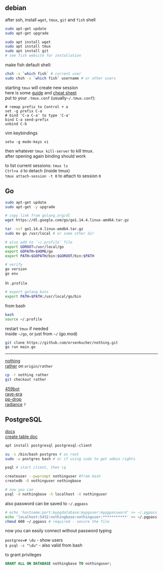 ## debian

after ssh, install `wget`, `tmux`, `git` and `fish` shell
```bash
sudo apt-get update
sudo apt-get upgrade

sudo apt install wget
sudo apt install tmux
sudo apt install git
# see fish website for installation
```
  
make fish default shell: 

```bash
chsh -s `which fish` # current user
sudo chsh -s `which fish` username # or other users
```

starting `tmux` will create new session  
here is some [guide](https://linuxize.com/post/getting-started-with-tmux/)
and [cheat sheet](https://gist.github.com/andreyvit/2921703)   
put to your `.tmux.conf` (usually`~/.tmux.conf`):

```
# remap prefix to Control + a
set -g prefix C-a
# bind 'C-a C-a' to type 'C-a'
bind C-a send-prefix
unbind C-b
```

vim keybindings
```
setw -g mode-keys vi
```

then whatever `tmux kill-server` to kill tmux.  
after opening again binding should work  

to list current sessions: `tmux ls`  
`Ctrl+a d` to detach (inside tmux)  
`tmux attach-session -t 0` to attach to session `0`  

## Go
```bash
sudo apt-get update
sudo apt-get -y upgrade

# copy link from golang.org/dl
wget https://dl.google.com/go/go1.14.4.linux-amd64.tar.gz

tar -xvf go1.14.4.linux-amd64.tar.gz
sudo mv go /usr/local # or some other dir

# also add to `~/.profile` file
export GOROOT=/usr/local/go
export GOPATH=$HOME/go
export PATH=$GOPATH/bin:$GOROOT/bin:$PATH

# verify 
go version
go env
```

in `.profile`
``` bash
# export golang bins
export PATH=$PATH:/usr/local/go/bin
```

from bash
``` bash
bash
source ~/.profile
```

restart `tmux` if needed  
inside `~/go`, or just from `~/` (go.mod)
```bash
git clone https://github.com/orsenkucher/nothing.git
go run main.go
```

---

[nothing](https://github.com/orsenkucher/nothing.git)  
[rather](https://github.com/orsenkucher/nothing.git) on `origin/rather`
```bash
cp -r nothing rather
git checkout rather
```  
[459bot](https://github.com/orsenkucher/schedulebot.git)  
[rave-era](https://github.com/orsenkucher/rave-era.git)  
[pp-drop](https://github.com/orsenkucher/parsing-platform.git)  
[radiance](https://github.com/orsenkucher/Radiance.git) `?`


## PostgreSQL 
[docs](https://wiki.debian.org/PostgreSql)  
[create table doc](https://www.tutorialspoint.com/postgresql/postgresql_create_table.htm)
```bash
apt install postgresql postgresql-client

su -s /bin/bash postgres # as root
sudo -u postgres bash # or if using sudo to get admin rights

psql # start client, then \q

createuser --pwprompt nothinguser #from bash
createdb -O nothinguser nothingbase

# now you can 
psql -d nothingbase -h localhost -U nothinguser
```
also password can be saved to `~/.pgpass`
```bash
# echo 'hostname:port:mypgdatabase:mypguser:mypgpassword' >> ~/.pgpass
echo 'localhost:5432:nothingbase:nothinguser:***********' >> ~/.pgpass
chmod 600 ~/.pgpass # required - secure the file
```
now you can easily connect without password typing  

`postgres=# \du` - show users  
`$ psql -c "\du"` - also valid from bash  

to grant privileges
```sql
GRANT ALL ON DATABASE nothingbase TO nothinguser;
```
